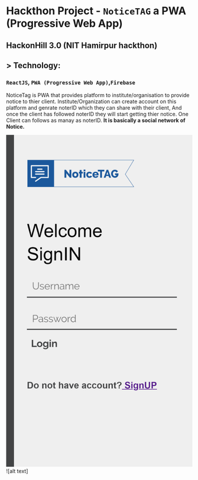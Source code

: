 # Hackthon Project - `NoticeTAG` a PWA (Progressive Web App)
## HackonHill 3.0 (NIT Hamirpur hackthon)
## > Technology: 
### `ReactJS`, `PWA (Progressive Web App)`,`Firebase`

NoticeTag is PWA that provides platform to institute/organisation to provide notice to thier client. Institute/Organization can create account on this platform and genrate noterID which they can share with their client, And once the client has followed noterID they will start getting thier notice. One Client can follows as manay as noterID. **It is basically a social network of Notice.**

![alt text](https://raw.githubusercontent.com/spurushottam13/Notice-Tag/master/screenshot.png)![alt text]
